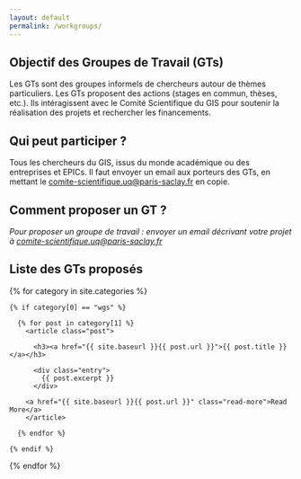 ```yaml
---
layout: default
permalink: /workgroups/
---
```


## Objectif des Groupes de Travail (GTs)

Les GTs sont des groupes informels de chercheurs autour de thèmes
particuliers. Les GTs proposent des actions (stages en commun,
thèses, etc.). Ils intéragissent avec le Comité Scientifique du GIS
pour soutenir la réalisation des projets et rechercher les
financements.

## Qui peut participer ?

Tous les chercheurs du GIS, issus du monde académique ou des
entreprises et EPICs. Il faut envoyer un email aux porteurs des GTs,
en mettant le
[comite-scientifique.uq@paris-saclay.fr](mailto:comite-scientifique.uq@paris-saclay.fr)
en copie.

## Comment proposer un GT ?

_Pour proposer un groupe de travail : envoyer un email décrivant
votre projet à [comite-scientifique.uq@paris-saclay.fr](mailto:comite-scientifique.uq@paris-saclay.fr)_


## Liste des GTs proposés

<div class="posts">

  {% for category in site.categories %}

    {% if category[0] == "wgs" %}

      {% for post in category[1] %}
        <article class="post">

          <h3><a href="{{ site.baseurl }}{{ post.url }}">{{ post.title }}</a></h3>

          <div class="entry">
            {{ post.excerpt }}
          </div>

        <a href="{{ site.baseurl }}{{ post.url }}" class="read-more">Read More</a>
        </article>

      {% endfor %}

    {% endif %}

  {% endfor %}

</div>
